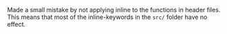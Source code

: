 Made a small mistake by not applying inline to the functions in header files.
This means that most of the inline-keywords in the `src/` folder have no effect.
